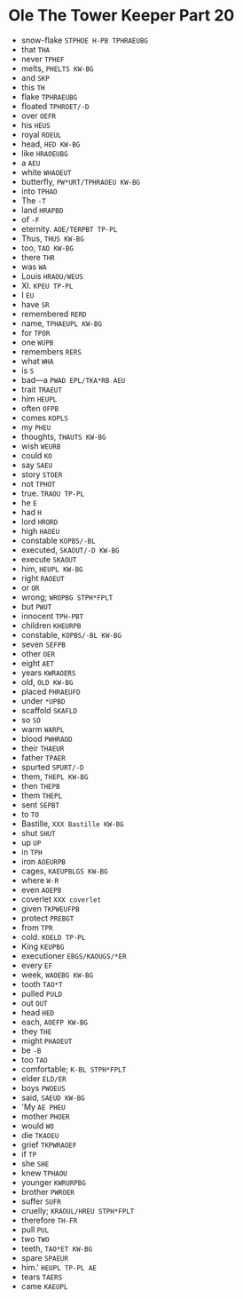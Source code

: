 # Ole The Tower Keeper Part 20

* snow-flake `STPHOE H-PB TPHRAEUBG`
* that `THA`
* never `TPHEF`
* melts, `PHELTS KW-BG`
* and `SKP`
* this `TH`
* flake `TPHRAEUBG`
* floated `TPHROET/-D`
* over `OEFR`
* his `HEUS`
* royal `ROEUL`
* head, `HED KW-BG`
* like `HRAOEUBG`
* a `AEU`
* white `WHAOEUT`
* butterfly, `PW*URT/TPHRAOEU KW-BG`
* into `TPHAO`
* The `-T`
* land `HRAPBD`
* of `-F`
* eternity. `AOE/TERPBT TP-PL`
* Thus, `THUS KW-BG`
* too, `TAO KW-BG`
* there `THR`
* was `WA`
* Louis `HRAOU/WEUS`
* XI. `KPEU TP-PL`
* I `EU`
* have `SR`
* remembered `RERD`
* name, `TPHAEUPL KW-BG`
* for `TPOR`
* one `WUPB`
* remembers `RERS`
* what `WHA`
* is `S`
* bad—a `PWAD EPL/TKA*RB AEU`
* trait `TRAEUT`
* him `HEUPL`
* often `OFPB`
* comes `KOPLS`
* my `PHEU`
* thoughts, `THAUTS KW-BG`
* wish `WEURB`
* could `KO`
* say `SAEU`
* story `STOER`
* not `TPHOT`
* true. `TRAOU TP-PL`
* he `E`
* had `H`
* lord `HRORD`
* high `HAOEU`
* constable `KOPBS/-BL`
* executed, `SKAOUT/-D KW-BG`
* execute `SKAOUT`
* him, `HEUPL KW-BG`
* right `RAOEUT`
* or `OR`
* wrong; `WROPBG STPH*FPLT`
* but `PWUT`
* innocent `TPH-PBT`
* children `KHEURPB`
* constable, `KOPBS/-BL KW-BG`
* seven `SEFPB`
* other `OER`
* eight `AET`
* years `KWRAOERS`
* old, `OLD KW-BG`
* placed `PHRAEUFD`
* under `*UPBD`
* scaffold `SKAFLD`
* so `SO`
* warm `WARPL`
* blood `PWHRAOD`
* their `THAEUR`
* father `TPAER`
* spurted `SPURT/-D`
* them, `THEPL KW-BG`
* then `THEPB`
* them `THEPL`
* sent `SEPBT`
* to `TO`
* Bastille, `XXX Bastille KW-BG`
* shut `SHUT`
* up `UP`
* in `TPH`
* iron `AOEURPB`
* cages, `KAEUPBLGS KW-BG`
* where `W-R`
* even `AOEPB`
* coverlet `XXX coverlet`
* given `TKPWEUFPB`
* protect `PREBGT`
* from `TPR`
* cold. `KOELD TP-PL`
* King `KEUPBG`
* executioner `EBGS/KAOUGS/*ER`
* every `EF`
* week, `WAOEBG KW-BG`
* tooth `TAO*T`
* pulled `PULD`
* out `OUT`
* head `HED`
* each, `AOEFP KW-BG`
* they `THE`
* might `PHAOEUT`
* be `-B`
* too `TAO`
* comfortable; `K-BL STPH*FPLT`
* elder `ELD/ER`
* boys `PWOEUS`
* said, `SAEUD KW-BG`
* 'My `AE PHEU`
* mother `PHOER`
* would `WO`
* die `TKAOEU`
* grief `TKPWRAOEF`
* if `TP`
* she `SHE`
* knew `TPHAOU`
* younger `KWRURPBG`
* brother `PWROER`
* suffer `SUFR`
* cruelly; `KRAOUL/HREU STPH*FPLT`
* therefore `TH-FR`
* pull `PUL`
* two `TWO`
* teeth, `TAO*ET KW-BG`
* spare `SPAEUR`
* him.' `HEUPL TP-PL AE`
* tears `TAERS`
* came `KAEUPL`
